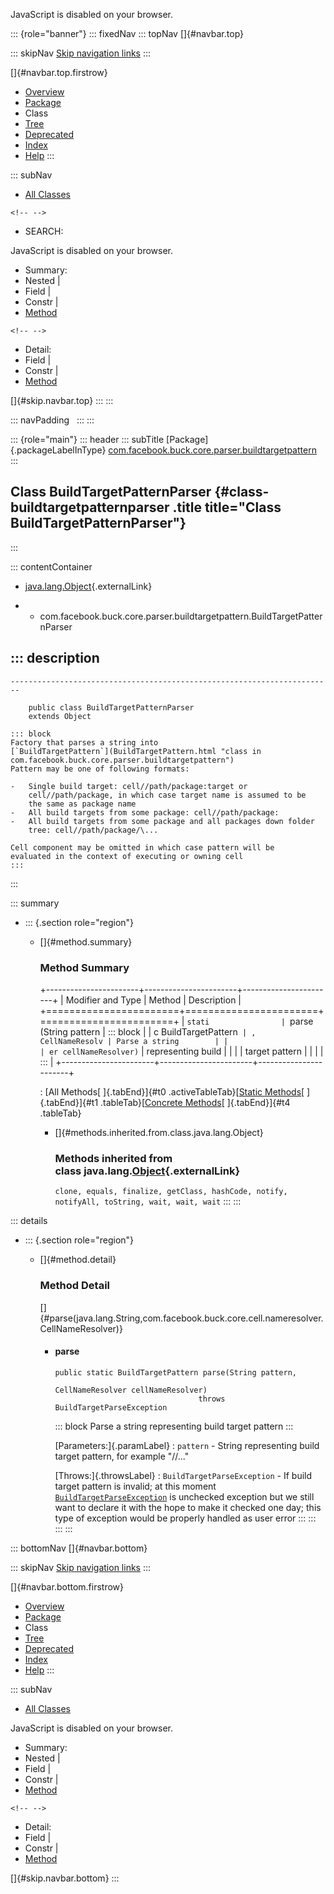 <div>

JavaScript is disabled on your browser.

</div>

::: {role="banner"}
::: fixedNav
::: topNav
[]{#navbar.top}

::: skipNav
[Skip navigation links](#skip.navbar.top "Skip navigation links")
:::

[]{#navbar.top.firstrow}

-   [Overview](../../../../../../index.html)
-   [Package](package-summary.html)
-   Class
-   [Tree](package-tree.html)
-   [Deprecated](../../../../../../deprecated-list.html)
-   [Index](../../../../../../index-all.html)
-   [Help](../../../../../../help-doc.html)
:::

::: subNav
-   [All Classes](../../../../../../allclasses.html)

```{=html}
<!-- -->
```
-   SEARCH:

<div>

<div>

JavaScript is disabled on your browser.

</div>

</div>

<div>

-   Summary: 
-   Nested \| 
-   Field \| 
-   Constr \| 
-   [Method](#method.summary)

```{=html}
<!-- -->
```
-   Detail: 
-   Field \| 
-   Constr \| 
-   [Method](#method.detail)

</div>

[]{#skip.navbar.top}
:::
:::

::: navPadding
 
:::
:::

::: {role="main"}
::: header
::: subTitle
[Package]{.packageLabelInType} [com.facebook.buck.core.parser.buildtargetpattern](package-summary.html)
:::

## Class BuildTargetPatternParser {#class-buildtargetpatternparser .title title="Class BuildTargetPatternParser"}
:::

::: contentContainer
-   [java.lang.Object](http://docs.oracle.com/javase/7/docs/api/java/lang/Object.html?is-external=true "class or interface in java.lang"){.externalLink}

-   -   com.facebook.buck.core.parser.buildtargetpattern.BuildTargetPatternParser

::: description
-   

    ------------------------------------------------------------------------

        public class BuildTargetPatternParser
        extends Object

    ::: block
    Factory that parses a string into
    [`BuildTargetPattern`](BuildTargetPattern.html "class in com.facebook.buck.core.parser.buildtargetpattern")
    Pattern may be one of following formats:

    -   Single build target: cell//path/package:target or
        cell//path/package, in which case target name is assumed to be
        the same as package name
    -   All build targets from some package: cell//path/package:
    -   All build targets from some package and all packages down folder
        tree: cell//path/package/\...

    Cell component may be omitted in which case pattern will be
    evaluated in the context of executing or owning cell
    :::
:::

::: summary
-   ::: {.section role="region"}
    -   []{#method.summary}

        ### Method Summary

        +-----------------------+-----------------------+-----------------------+
        | Modifier and Type     | Method                | Description           |
        +=======================+=======================+=======================+
        | `stati                | `parse​(String pattern | ::: block             |
        | c BuildTargetPattern` | ,      CellNameResolv | Parse a string        |
        |                       | er cellNameResolver)` | representing build    |
        |                       |                       | target pattern        |
        |                       |                       | :::                   |
        +-----------------------+-----------------------+-----------------------+

        : [All Methods[ ]{.tabEnd}]{#t0 .activeTableTab}[[Static
        Methods](javascript:show(1);)[ ]{.tabEnd}]{#t1
        .tableTab}[[Concrete
        Methods](javascript:show(8);)[ ]{.tabEnd}]{#t4 .tableTab}

        -   []{#methods.inherited.from.class.java.lang.Object}

            ### Methods inherited from class java.lang.[Object](http://docs.oracle.com/javase/7/docs/api/java/lang/Object.html?is-external=true "class or interface in java.lang"){.externalLink}

            `clone, equals, finalize, getClass, hashCode, notify, notifyAll, toString, wait, wait, wait`
    :::
:::

::: details
-   ::: {.section role="region"}
    -   []{#method.detail}

        ### Method Detail

        []{#parse(java.lang.String,com.facebook.buck.core.cell.nameresolver.CellNameResolver)}

        -   #### parse

            ``` methodSignature
            public static BuildTargetPattern parse​(String pattern,
                                                   CellNameResolver cellNameResolver)
                                            throws BuildTargetParseException
            ```

            ::: block
            Parse a string representing build target pattern
            :::

            [Parameters:]{.paramLabel}
            :   `pattern` - String representing build target pattern,
                for example \"//\...\"

            [Throws:]{.throwsLabel}
            :   `BuildTargetParseException` - If build target pattern is
                invalid; at this moment
                [`BuildTargetParseException`](../../exceptions/BuildTargetParseException.html "class in com.facebook.buck.core.exceptions")
                is unchecked exception but we still want to declare it
                with the hope to make it checked one day; this type of
                exception would be properly handled as user error
    :::
:::
:::
:::

::: bottomNav
[]{#navbar.bottom}

::: skipNav
[Skip navigation links](#skip.navbar.bottom "Skip navigation links")
:::

[]{#navbar.bottom.firstrow}

-   [Overview](../../../../../../index.html)
-   [Package](package-summary.html)
-   Class
-   [Tree](package-tree.html)
-   [Deprecated](../../../../../../deprecated-list.html)
-   [Index](../../../../../../index-all.html)
-   [Help](../../../../../../help-doc.html)
:::

::: subNav
-   [All Classes](../../../../../../allclasses.html)

<div>

<div>

JavaScript is disabled on your browser.

</div>

</div>

<div>

-   Summary: 
-   Nested \| 
-   Field \| 
-   Constr \| 
-   [Method](#method.summary)

```{=html}
<!-- -->
```
-   Detail: 
-   Field \| 
-   Constr \| 
-   [Method](#method.detail)

</div>

[]{#skip.navbar.bottom}
:::
